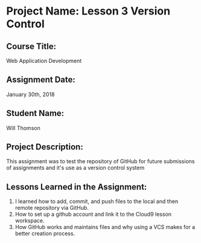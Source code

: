 # Project Name:  Lesson 3 Version Control


## Course Title:
Web Application Development

## Assignment Date:  
January 30th, 2018

## Student Name:  
Will Thomson

## Project Description:
This assignment was to test the repository of GitHub for future submissions of assignments and it's use as a version control system

## Lessons Learned in the Assignment:
1. I learned how to add, commit, and push files to the local and then remote repository via GitHub.
2. How to set up a github account and link it to the Cloud9 lesson workspace.
3. How GitHub works and maintains files and why using a VCS makes for a better creation process.

